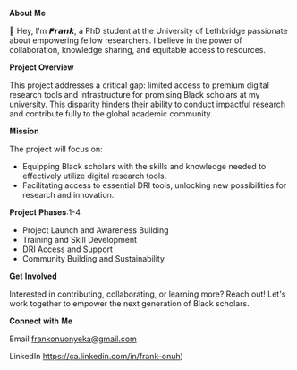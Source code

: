 𝐀𝐛𝐨𝐮𝐭 𝐌𝐞

👋 Hey, I'm 𝙁𝙧𝙖𝙣𝙠, a PhD student at the University of Lethbridge passionate about empowering fellow researchers. I believe in the power of collaboration, knowledge sharing, and equitable access to resources.

𝐏𝐫𝐨𝐣𝐞𝐜𝐭 𝐎𝐯𝐞𝐫𝐯𝐢𝐞𝐰

This project addresses a critical gap: limited access to premium digital research tools and infrastructure for promising Black scholars at my university. This disparity hinders their ability to conduct impactful research and contribute fully to the global academic community.

𝐌𝐢𝐬𝐬𝐢𝐨𝐧

The project will focus on:
- Equipping Black scholars with the skills and knowledge needed to effectively utilize digital research tools.
- Facilitating access to essential DRI tools, unlocking new possibilities for research and innovation.

𝐏𝐫𝐨𝐣𝐞𝐜𝐭 𝐏𝐡𝐚𝐬𝐞𝐬:1-4
- Project Launch and Awareness Building
- Training and Skill Development
- DRI Access and Support
- Community Building and Sustainability

𝐆𝐞𝐭 𝐈𝐧𝐯𝐨𝐥𝐯𝐞𝐝

Interested in contributing, collaborating, or learning more?  Reach out! Let's work together to empower the next generation of Black scholars.

𝐂𝐨𝐧𝐧𝐞𝐜𝐭 𝐰𝐢𝐭𝐡 𝐌𝐞

Email frankonuonyeka@gmail.com

LinkedIn https://ca.linkedin.com/in/frank-onuh)
